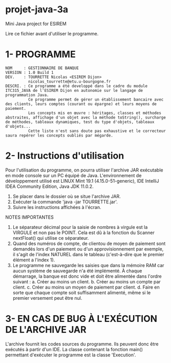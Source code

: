 # projet-java-3a
Mini Java project for ESIREM

Lire ce fichier avant d'utiliser le programme.


#   1-  PROGRAMME
    NOM     : GESTIONNAIRE DE BANQUE
    VERSION : 1.0 Build 1
    DEV.    : TOURRETTE Nicolas <ESIREM Dijon>
              nicolas_tourrette@etu.u-bourgogne.fr
    DESCRI. : Ce programme a été developpé dans le cadre du module ITC315_JAVA de l'ESIREM Dijon en autonomie sur le langage de programmation Java.
              Ce programme permet de gérer un établissement bancaire avec des clients, leurs comptes (courant ou épargne) et leurs moyens de paiement.
              Les concepts mis en œuvre : héritages, classes et méthodes abstraites, affichage d'un objet avec la méthode toString(), surcharge de méthodes, tableaux dynamiques, test du type d'objets, tableaux d'objets...
              Cette liste n'est sans doute pas exhaustive et le correcteur saura repérer les concepts oubliés par mégarde.


#   2-  Instructions d'utilisation

Pour l'utilisation du programme, on pourra utiliser l'archive JAR exécutable en mode console sur un PC équipé de Java.
L'environnement de développement utilisé est LINUX Mint 19.1 (4.15.0-51-generic), IDE IntelliJ IDEA Community Edition, Java JDK 11.0.2.

1. Se placer dans le dossier où se situe l'archive JAR.
2. Exécuter la commande 'java -jar TOURRETTE.jar'.
3. Suivre les instructions affichées à l'écran.

NOTES IMPORTANTES
1. Le séparateur décimal pour la saisie de nombres à virgule est la VIRGULE et non pas le POINT. Cela est dû à la fonction du Scanner nextFloat() qui utilise ce séparateur.
2. Quand des numéros de compte, de clientou de moyen de paiement sont demandés lors d'un paiement ou d'un approvisionnement par exemple, il s'agit de l'index NATUREL dans le tableau (c'est-à-dire que le premier élément a l'index 1).
3. Le programme ne sauvegarde les saisies que dans la mémoire RAM car aucun système de sauvegarde n'a été implémenté. À chaque démarrage, la banque est donc vide et doit être alimentée dans l'ordre suivant :
    a. Créer au moins un client.
    b. Créer au moins un compte par client.
    c. Créer au moins un moyen de paiement par client.
    d. Faire en sorte que chaque compte soit suffisamment alimenté, même si le premier versement peut être nul.


#   3-  EN CAS DE BUG À L'EXÉCUTION DE L'ARCHIVE JAR

L'archive fournit les codes sources du programme. Ils peuvent donc être exécutés à partir d'un IDE. La classe contenant la fonction main() permettant d'exécuter le programme est la classe 'Execution'.
